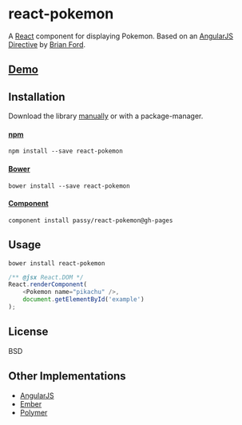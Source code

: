 # react-pokemon

A [React](facebook.github.io/react/) component for displaying Pokemon.
Based on an [AngularJS Directive](http://plnkr.co/edit/xfRpUhIjGTC7g4Pi75kj?p=preview)
by [Brian Ford](https://github.com/btford).

## [Demo](http://passy.github.io/react-pokemon/)

## Installation

Download the library [manually](https://github.com/passy/react-pokemon/releases) or with a
package-manager.

#### [npm](https://npmjs.org/package/react-pokemon)

```
npm install --save react-pokemon
```

#### [Bower](http://bower.io)

```
bower install --save react-pokemon
```

#### [Component](https://github.com/component/component)

```
component install passy/react-pokemon@gh-pages
```

## Usage

`bower install react-pokemon`

```javascript
/** @jsx React.DOM */
React.renderComponent(
    <Pokemon name="pikachu" />,
    document.getElementById('example')
);
```

## License

BSD

## Other Implementations

- [AngularJS](https://github.com/gdi2290/angular-pokemon)
- [Ember](http://emberjs.jsbin.com/AYegOHI/1/edit)
- [Polymer](https://github.com/passy/x-pokemon)
